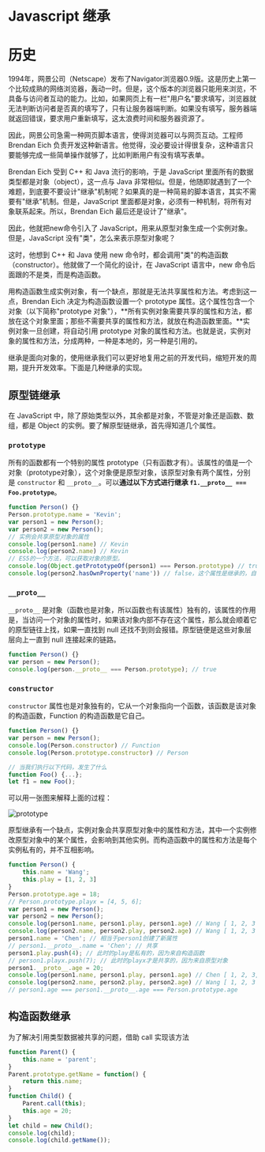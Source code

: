 # Javascript 继承

# 历史

1994年，网景公司（Netscape）发布了Navigator浏览器0.9版。这是历史上第一个比较成熟的网络浏览器，轰动一时。但是，这个版本的浏览器只能用来浏览，不具备与访问者互动的能力。比如，如果网页上有一栏"用户名"要求填写，浏览器就无法判断访问者是否真的填写了，只有让服务器端判断。如果没有填写，服务器端就返回错误，要求用户重新填写，这太浪费时间和服务器资源了。

因此，网景公司急需一种网页脚本语言，使得浏览器可以与网页互动。工程师 Brendan Eich 负责开发这种新语言。他觉得，没必要设计得很复杂，这种语言只要能够完成一些简单操作就够了，比如判断用户有没有填写表单。

Brendan Eich 受到 C++ 和 Java 流行的影响，于是 JavaScript 里面所有的数据类型都是对象（object），这一点与 Java 非常相似。但是，他随即就遇到了一个难题，到底要不要设计"继承"机制呢？如果真的是一种简易的脚本语言，其实不需要有"继承"机制。但是，JavaScript 里面都是对象，必须有一种机制，将所有对象联系起来。所以，Brendan Eich 最后还是设计了"继承"。

因此，他就把new命令引入了 JavaScript，用来从原型对象生成一个实例对象。但是，JavaScript 没有"类"，怎么来表示原型对象呢？

这时，他想到 C++ 和 Java 使用 new 命令时，都会调用"类"的构造函数（constructor）。他就做了一个简化的设计，在 JavaScript 语言中，new 命令后面跟的不是类，而是构造函数。

用构造函数生成实例对象，有一个缺点，那就是无法共享属性和方法。考虑到这一点，Brendan Eich 决定为构造函数设置一个 prototype 属性。这个属性包含一个对象（以下简称"prototype 对象"），**所有实例对象需要共享的属性和方法，都放在这个对象里面；那些不需要共享的属性和方法，就放在构造函数里面。**实例对象一旦创建，将自动引用 prototype 对象的属性和方法。也就是说，实例对象的属性和方法，分成两种，一种是本地的，另一种是引用的。

继承是面向对象的，使用继承我们可以更好地复用之前的开发代码，缩短开发的周期，提升开发效率。下面是几种继承的实现。

## 原型链继承

在 JavaScript 中，除了原始类型以外，其余都是对象，不管是对象还是函数、数组，都是 Object 的实例。要了解原型链继承，首先得知道几个属性。

### `prototype`

所有的函数都有一个特别的属性 prototype（只有函数才有）。该属性的值是一个对象（prototype对象），这个对象便是原型对象，该原型对象有两个属性，分别是 `constructor` 和 `__proto__`。可以**通过以下方式进行继承 `f1.__proto__ === Foo.prototype`**。

```javascript
function Person() {}
Person.prototype.name = 'Kevin';
var person1 = new Person();
var person2 = new Person();
// 实例会共享原型对象的属性
console.log(person1.name) // Kevin
console.log(person2.name) // Kevin
// ES5的一个方法，可以获取对象的原型。
console.log(Object.getPrototypeOf(person1) === Person.prototype) // true
console.log(person2.hasOwnProperty('name')) // false，这个属性是继承的，自身并没有
```

### `__proto__`

`__proto__` 是对象（函数也是对象，所以函数也有该属性）独有的，该属性的作用是，当访问一个对象的属性时，如果该对象内部不存在这个属性，那么就会顺着它的原型链往上找，如果一直找到 null 还找不到则会报错。原型链便是这些对象层层向上一直到 null 连接起来的链路。

```javascript
function Person() {}
var person = new Person();
console.log(person.__proto__ === Person.prototype); // true
```

### `constructor`

`constructor` 属性也是对象独有的，它从一个对象指向一个函数，该函数是该对象的构造函数，Function 的构造函数是它自己。

```javascript
function Person() {}
var person = new Person();
console.log(Person.constructor) // Function
console.log(Person.prototype.constructor) // Person
```

```javascript
// 当我们执行以下代码，发生了什么
function Foo() {...};
let f1 = new Foo();
```

可以用一张图来解释上面的过程：

<img :src="$withBase('/JavaScript/Inherit01.png')" alt="prototype"/>

原型继承有一个缺点，实例对象会共享原型对象中的属性和方法，其中一个实例修改原型对象中的某个属性，会影响到其他实例。而构造函数中的属性和方法是每个实例私有的，并不互相影响。

```javascript
function Person() {
    this.name = 'Wang';
    this.play = [1, 2, 3]
}
Person.prototype.age = 18;
// Person.prototype.playx = [4, 5, 6];
var person1 = new Person();
var person2 = new Person();
console.log(person1.name, person1.play, person1.age) // Wang [ 1, 2, 3 ] 18
console.log(person2.name, person2.play, person2.age) // Wang [ 1, 2, 3 ] 18
person1.name = 'Chen'; // 相当于person1创建了新属性
// person1.__proto__.name = 'Chen'; // 共享
person1.play.push(4); // 此时的play是私有的，因为来自构造函数
// person1.playx.push(7); // 此时的playx才是共享的，因为来自原型对象
person1.__proto__.age = 20;
console.log(person1.name, person1.play, person1.age) // Chen [ 1, 2, 3, 4 ] 20
console.log(person2.name, person2.play, person2.age) // Wang [ 1, 2, 3 ] 20
// person1.age === person1.__proto__.age === Person.prototype.age
```

## 构造函数继承

为了解决引用类型数据被共享的问题，借助 call 实现该方法

```javascript
function Parent() {
    this.name = 'parent';
}
Parent.prototype.getName = function() {
    return this.name;
}
function Child() { 
	Parent.call(this);
    this.age = 20;
}
let child = new Child();
console.log(child);
console.log(child.getName());
```

